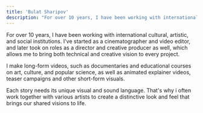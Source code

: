 ```yaml
---
title: 'Bulat Sharipov'
description: "For over 10 years, I have been working with international cultural, artistic, and social institutions. I've started as a cinematographer and video editor, and later took on roles as a director and creative producer as well, which allows me to bring both technical and creative vision to every project."
---
```


For over 10 years, I have been working with international cultural, artistic, and social institutions. I've started as a cinematographer and video editor, and later took on roles as a director and creative producer as well, which allows me to bring both technical and creative vision to every project.

I make long-form videos, such as documentaries and educational courses on art, culture, and popular science, as well as animated explainer videos, teaser campaigns and other short-form visuals. 

Each story needs its unique visual and sound language. That's why i often work together with various artists to create a distinctive look and feel that brings our shared visions to life. 